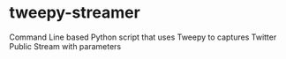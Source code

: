tweepy-streamer
===============

Command Line based Python script that uses Tweepy to captures Twitter Public Stream with parameters
